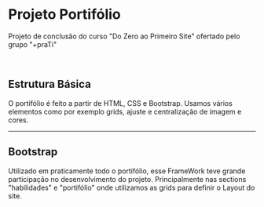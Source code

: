 <h1>Projeto Portifólio</h1>
<p>Projeto de conclusão do curso "Do Zero ao Primeiro Site" ofertado pelo grupo "+praTi"</p>
<br>

<h2>Estrutura Básica</h2>
<p>O portifólio é feito a partir de HTML, CSS e Bootstrap. Usamos vários elementos como por exemplo grids, ajuste e centralização de imagem e cores.</p>

<hr>

<h2>Bootstrap</h2>
<p>Utilizado em praticamente todo o portifólio, esse FrameWork teve grande participação no desenvolvimento do projeto. Principalmente nas sections "habilidades" e "portifólio" onde utilizamos as grids para definir o Layout do site.</p>

